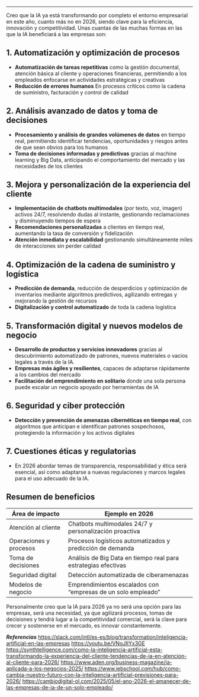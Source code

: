 <hr>

Creo que la IA ya está transformando por completo el entorno empresarial en este año, cuanto más no en 2026, siendo clave para la eficiencia, innovación y competitividad. Unas cuantas de las muchas formas en las que la IA beneficiará a las empresas son:

## **1. Automatización y optimización de procesos**
- **Automatización de tareas repetitivas** como la gestión documental, atención básica al cliente y operaciones financieras, permitiendo a los empleados enfocarse en actividades estratégicas y creativas  
- **Reducción de errores humanos** En procesos críticos como la cadena de suministro, facturación y control de calidad

## **2. Análisis avanzado de datos y toma de decisiones**
* **Procesamiento y análisis de grandes volúmenes de datos** en tiempo real, permitiendo identificar tendencias, oportunidades y riesgos antes de que sean obvios para los humanos
* **Toma de decisiones informadas y predictivas** gracias al machine learning y Big Data, anticipando el comportamiento del mercado y las necesidades de los clientes

## **3. Mejora y personalización de la experiencia del cliente**
* **Implementación de chatbots multimodales** (por texto, voz, imagen) activos 24/7, resolviendo dudas al instante, gestionando reclamaciones y disminuyendo tiempos de espera
* **Recomendaciones personalizadas** a clientes en tiempo real, aumentando la tasa de conversión y fidelización
* **Atención inmediata y escalabilidad** gestionando simultáneamente miles de interacciones sin perder calidad

## **4. Optimización de la cadena de suministro y logística**
* **Predicción de demanda**, reducción de desperdicios y optimización de inventarios mediante algoritmos predictivos, agilizando entregas y mejorando la gestión de recursos
* **Digitalización y control automatizado** de toda la cadena logística

## **5. Transformación digital y nuevos modelos de negocio**
* **Desarrollo de productos y servicios innovadores** gracias al descubrimiento automatizado de patrones, nuevos materiales o vacíos legales a través de la IA.
* **Empresas más ágiles y resilientes**, capaces de adaptarse rápidamente a los cambios del mercado
* **Facilitación del emprendimiento en solitario** donde una sola persona puede escalar un negocio apoyado por herramientas de IA

## **6. Seguridad y ciber protección**
* **Detección y prevención de amenazas cibernéticas en tiempo real**, con algoritmos que anticipan e identifican patrones sospechosos, protegiendo la información y los activos digitales

## **7. Cuestiones éticas y regulatorias**
* En 2026 abordar temas de transparencia, responsabilidad y ética será esencial, así como adaptarse a nuevas regulaciones y marcos legales para el uso adecuado de la IA.

## **Resumen de beneficios**

| Área de impacto        | Ejemplo en 2026                                                |
| ---------------------- | -------------------------------------------------------------- |
| Atención al cliente    | Chatbots multimodales 24/7 y personalización proactiva         |
| Operaciones y procesos | Procesos logísticos automatizados y predicción de demanda      |
| Toma de decisiones     | Análisis de Big Data en tiempo real para estrategias efectivas |
| Seguridad digital      | Detección automatizada de ciberamenazas                        |
| Modelos de negocio     | Emprendimientos escalados con “empresas de un solo empleado”   |

Personalmente creo que la IA para 2026 ya no será una opción para las empresas, será una necesidad, ya que agilizará procesos, tomas de decisiones y tendrá lugar a la competitividad comercial, será la clave para crecer y sostenerse en el mercado, es innovar constantemente.

***Referencias***
https://slack.com/intl/es-es/blog/transformation/inteligencia-artificial-en-las-empresas
https://youtu.be/VNoJIIYx3GE
https://synthtelligence.com/como-la-inteligencia-artificial-esta-transformando-la-experiencia-del-cliente-tendencias-de-ia-en-atencion-al-cliente-para-2026/
https://www.aden.org/business-magazine/ia-aplicada-a-los-negocios-2025/
https://www.iebschool.com/hub/como-cambia-nuestro-futuro-con-la-inteligencia-artificial-previsiones-para-2026/
https://cambiodigital-ol.com/2025/05/el-ano-2026-el-amanecer-de-las-empresas-de-ia-de-un-solo-empleado/

